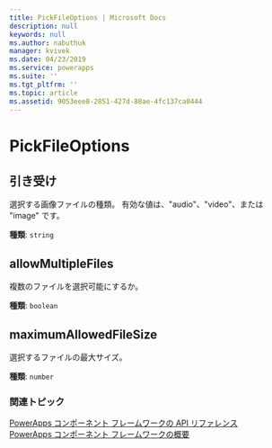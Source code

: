 ```yaml
---
title: PickFileOptions | Microsoft Docs
description: null
keywords: null
ms.author: nabuthuk
manager: kvivek
ms.date: 04/23/2019
ms.service: powerapps
ms.suite: ''
ms.tgt_pltfrm: ''
ms.topic: article
ms.assetid: 9053eee8-2851-427d-88ae-4fc137ca0444
---
```


# <a name="pickfileoptions"></a>PickFileOptions

## <a name="accept"></a>引き受け

選択する画像ファイルの種類。 有効な値は、"audio"、"video"、または "image" です。

**種類**: `string`

## <a name="allowmultiplefiles"></a>allowMultipleFiles

複数のファイルを選択可能にするか。

**種類**: `boolean`

## <a name="maximumallowedfilesize"></a>maximumAllowedFileSize

選択するファイルの最大サイズ。

**種類**: `number`


### <a name="related-topics"></a>関連トピック

[PowerApps コンポーネント フレームワークの API リファレンス](../reference/index.md)<br/>
[PowerApps コンポーネント フレームワークの概要](../overview.md)